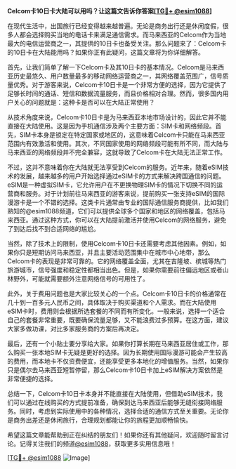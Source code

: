 **Celcom卡10日卡大陆可以用吗？让这篇文告诉你答案[[TG💪+ @esim1088](https://t.me/s/esim1088)]**

在现代生活中，出国旅行已经变得越来越普遍。无论是商务出行还是休闲度假，很多人都会选择购买当地的电话卡来满足通信需求。而马来西亚的Celcom作为当地最大的电信运营商之一，其提供的10日卡也备受关注。那么问题来了：Celcom卡的10日卡在大陆能用吗？如果你正有此疑问，这篇文章将为你详细解答。

首先，让我们简单了解一下Celcom卡及其10日卡的基本情况。Celcom是马来西亚历史最悠久、用户数量最多的移动网络运营商之一，其网络覆盖范围广，信号质量优秀。对于游客来说，Celcom卡10日卡是一个非常方便的选择，因为它提供了足够长时间的通话、短信和数据流量服务，而且价格相对合理。然而，很多国内用户关心的问题就是：这种卡是否可以在大陆正常使用？

从技术角度来说，Celcom卡10日卡是为马来西亚本地市场设计的，因此它并不能直接在大陆使用。这是因为手机通信涉及两个主要方面：SIM卡和网络频段。首先，SIM卡本身是锁定在特定国家或地区的，这意味着Celcom卡只能在马来西亚范围内有效激活和使用。其次，不同国家使用的网络频段可能有所不同，而大陆与马来西亚的网络频段并不完全兼容，这就导致了Celcom卡在大陆无法正常工作。

不过，这并不意味着你在大陆就无法享受到Celcom的服务。近年来，随着eSIM技术的发展，越来越多的用户开始选择通过eSIM卡的方式来解决跨国通信的问题。eSIM是一种虚拟SIM卡，它允许用户在不更换物理SIM卡的情况下切换不同的运营商和服务。对于计划前往马来西亚的游客来说，提前购买一张支持eSIM的国际漫游卡是一个不错的选择。这类卡片通常由专业的国际通信服务商提供，比如我们熟知的@esim1088频道，它们可以提供全球多个国家和地区的网络覆盖，包括马来西亚。通过这种方式，你可以在大陆提前激活并使用Celcom的网络服务，避免了到达后找不到合适网络的尴尬。

当然，除了技术上的限制，使用Celcom卡10日卡还需要考虑其他因素。例如，如果你只是短期访问马来西亚，并且主要活动范围集中在城市中心地带，那么Celcom卡的表现是非常可靠的。它的网络覆盖全面，尤其在吉隆坡、槟城等热门旅游城市，信号强度和稳定性都相当出色。但是，如果你需要前往偏远地区或者山林野外，可能就需要额外注意网络信号的可用性了。

此外，关于费用问题也是大家比较关心的一个点。Celcom卡10日卡的价格通常在几十到一百多元人民币之间，具体取决于购买渠道和个人需求。而在大陆使用eSIM卡时，费用则会根据所选套餐的不同而有所变化。一般来说，选择一个适合自己的套餐非常重要，既要确保流量足够，又不能浪费过多预算。在这方面，建议大家多做功课，对比多家服务商的方案后再决定。

最后，还有一个小贴士要分享给大家。如果你打算长期在马来西亚居住或工作，那么购买一张本地SIM卡无疑是更好的选择。因为长期使用国际漫游可能会产生较高的费用，而本地卡不仅资费便宜，还能享受更多本地化的增值服务。当然，如果你只是偶尔去马来西亚短暂停留，那么Celcom卡10日卡加上eSIM解决方案依然是非常便捷的选择。

总结一下，Celcom卡10日卡本身并不能直接在大陆使用，但借助eSIM技术，我们可以通过在线购买的方式提前准备，确保到达马来西亚后能够无缝衔接网络服务。同时，考虑到实际使用中的各种情况，选择合适的通信方式至关重要。无论你是商务出差还是休闲旅行，合理规划都能让你的旅程更加顺畅愉快。

希望这篇文章能帮助到正在纠结的朋友们！如果你还有其他疑问，欢迎随时留言讨论。记得关注我们的频道[@esim1088](https://t.me/s/esim1088)，获取更多实用信息哦！

[[TG💪+ @esim1088](https://t.me/s/esim1088) ![Image](https://i.postimg.cc/4NQfJmqS/Snipaste-2025-05-13-00-14-12.png)]